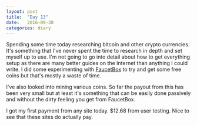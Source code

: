 ```yaml
---
layout: post
title:  "Day 13"
date:   2016-09-30
categories: diary
---
```


Spending some time today researching bitcoin and other crypto currencies. It's something that I've never spent the time to research in depth and set myself up to use. I'm not going to go into detail about how to get everything setup as there are many better guides on the Internet than anything I could write. I did some experimenting with [FaucetBox](/site/faucetbox.html) to try and get some free coins but that's mostly a waste of time.

I've also looked into mining various coins. So far the payout from this has been very small but at least it's something that can be easily done passively and without the dirty feeling you get from FaucetBox.

I got my first payment from any site today. $12.68 from user testing. Nice to see that these sites do actually pay.